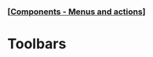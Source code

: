 ### [[Components - Menus and actions](./translated-human-interface-guidelines-markdown/components/menus-and-actions.md)]  
  
# **Toolbars**  

